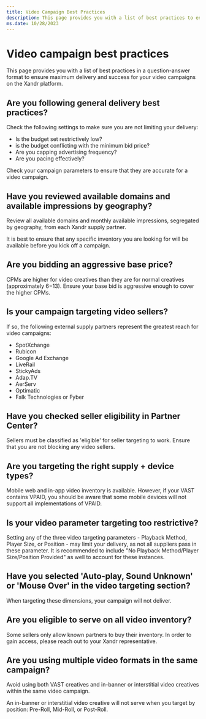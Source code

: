 ```yaml
---
title: Video Campaign Best Practices
description: This page provides you with a list of best practices to ensure maximum delivery and success for your video campaigns on the Xandr platform. 
ms.date: 10/28/2023
---
```



# Video campaign best practices

This page provides you with a list of best practices in a
question-answer format to ensure maximum delivery and success for your
video campaigns on the Xandr platform.

## Are you following general delivery best practices?

Check the following settings to make sure you are not limiting your
delivery:

- Is the budget set restrictively low?
- is the budget conflicting with the minimum bid price?
- Are you capping advertising frequency?
- Are you pacing effectively?

Check your campaign parameters to ensure that they are accurate for a
video campaign.

## Have you reviewed available domains and available impressions by geography?

Review all available domains and monthly available impressions,
segregated by geography, from each Xandr supply
partner.

It is best to ensure that any specific inventory you are looking for
will be available before you kick off a campaign.

## Are you bidding an aggressive base price?

CPMs are higher for video creatives than they are for normal creatives
(approximately $6-$13). Ensure your base bid is aggressive enough to
cover the higher CPMs.

##  Is your campaign targeting video sellers?

If so, the following external supply partners represent the greatest
reach for video campaigns:

- SpotXchange
- Rubicon
- Google Ad Exchange
- LiveRail
- StickyAds
- Adap.TV
- AerServ
- Optimatic
- Falk Technologies or Fyber

## Have you checked seller eligibility in Partner Center?

Sellers must be classified as 'eligible' for seller targeting to work.
Ensure that you are not blocking any video sellers.

## Are you targeting the right supply + device types?

Mobile web and in-app video inventory is available. However, if your
VAST contains VPAID, you should be aware that some mobile devices will
not support all implementations of VPAID.

## Is your video parameter targeting too restrictive?

Setting any of the three video targeting parameters - Playback Method,
Player Size, or Position - may limit your delivery, as not all suppliers
pass in these parameter. It is recommended to include "No Playback
Method/Player Size/Position Provided" as well to account for these
instances.

## Have you selected 'Auto-play, Sound Unknown' or 'Mouse Over' in the video targeting section?

When targeting these dimensions, your campaign will not deliver.

## Are you eligible to serve on all video inventory?

Some sellers only allow known partners to buy their inventory. In order
to gain access, please reach out to your Xandr
representative.

## Are you using multiple video formats in the same campaign?

Avoid using both VAST creatives and in-banner or interstitial video
creatives within the same video campaign.

An in-banner or interstitial video creative will not serve when you
target by position: Pre-Roll, Mid-Roll, or Post-Roll.
